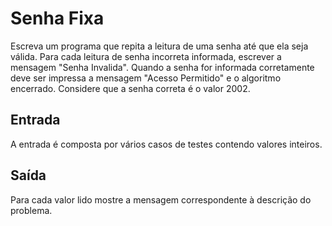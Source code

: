 # Senha Fixa


Escreva um programa que repita a leitura de uma senha até que ela seja válida. Para cada leitura de senha incorreta informada, escrever a mensagem "Senha Invalida". Quando a senha for informada corretamente deve ser impressa a mensagem "Acesso Permitido" e o algoritmo encerrado. Considere que a senha correta é o valor 2002. 

## Entrada
A entrada é composta por vários casos de testes contendo valores inteiros.

## Saída
Para cada valor lido mostre a mensagem correspondente à descrição do problema.
